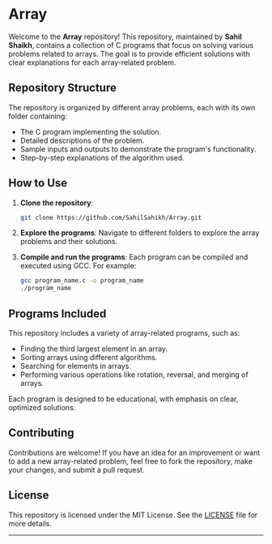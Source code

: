# Array

Welcome to the **Array** repository! This repository, maintained by **Sahil Shaikh**, contains a collection of C programs that focus on solving various problems related to arrays. The goal is to provide efficient solutions with clear explanations for each array-related problem.

## Repository Structure

The repository is organized by different array problems, each with its own folder containing:

- The C program implementing the solution.
- Detailed descriptions of the problem.
- Sample inputs and outputs to demonstrate the program's functionality.
- Step-by-step explanations of the algorithm used.

## How to Use

1. **Clone the repository**:
   ```bash
   git clone https://github.com/SahilSahikh/Array.git
   ```

2. **Explore the programs**: Navigate to different folders to explore the array problems and their solutions.

3. **Compile and run the programs**: Each program can be compiled and executed using GCC. For example:
   ```bash
   gcc program_name.c -o program_name
   ./program_name
   ```

## Programs Included

This repository includes a variety of array-related programs, such as:

- Finding the third largest element in an array.
- Sorting arrays using different algorithms.
- Searching for elements in arrays.
- Performing various operations like rotation, reversal, and merging of arrays.

Each program is designed to be educational, with emphasis on clear, optimized solutions.

## Contributing

Contributions are welcome! If you have an idea for an improvement or want to add a new array-related problem, feel free to fork the repository, make your changes, and submit a pull request.

## License

This repository is licensed under the MIT License. See the [LICENSE](LICENSE) file for more details.

---
